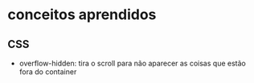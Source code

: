 # conceitos aprendidos

## CSS

- overflow-hidden: tira o scroll para não aparecer as coisas que estão fora do container
